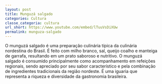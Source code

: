 ```yaml
---
layout: post
title: Munguzá salgado
categories: Cultura
classe_categoria: cultura
url_short: https://www.youtube.com/embed/lTuuVsDiXUw
permalink: munguza-salgado
---
```

O munguzá salgado é uma preparação culinária típica da culinária nordestina do Brasil. É feito com milho branco, sal, queijo coalho e manteiga de garrafa, resultando em um prato saboroso e nutritivo. O munguzá salgado é consumido principalmente como acompanhamento em refeições regionais, sendo apreciado por seu sabor característico e pela combinação de ingredientes tradicionais da região nordeste. É uma iguaria que representa a riqueza e diversidade da gastronomia brasileira.

